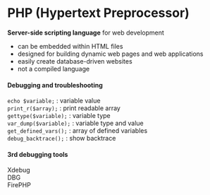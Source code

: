 # PHP (Hypertext Preprocessor)

**Server-side scripting language** for web development<br/>

- can be embedded within HTML files
- designed for building dynamic web pages and web applications
- easily create database-driven websites
- not a compiled language

#### Debugging and troubleshooting

`echo $variable;` : variable value <br/>
`print_r($array);` : print readable array<br/>
`gettype($variable);` : variable type<br/>
`var_dump($variable);` : variable type and value<br/>
`get_defined_vars();` : array of defined variables<br/>
`debug_backtrace();` : show backtrace
<br/>

#### 3rd debugging tools

Xdebug<br/>
DBG<br/>
FirePHP
